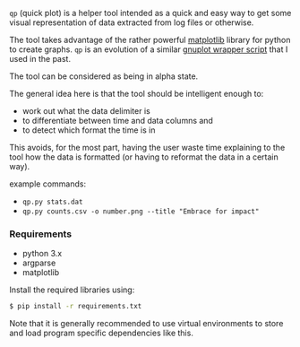 `qp` (quick plot) is a helper tool intended as a quick and easy way to get some visual
representation of data extracted from log files or otherwise.

The tool takes advantage of the rather powerful [matplotlib](https://matplotlib.org/) library for
python to create graphs. `qp` is an evolution of a similar
[gnuplot wrapper script](https://bitbucket.org/bakkeby/plot/src/master/) that I used in the past.

The tool can be considered as being in alpha state.

The general idea here is that the tool should be intelligent enough to:
   - work out what the data delimiter is
   - to differentiate between time and data columns and
   - to detect which format the time is in

This avoids, for the most part, having the user waste time explaining to the tool how the
data is formatted (or having to reformat the data in a certain way).

example commands:
   - ```qp.py stats.dat```
   - ```qp.py counts.csv -o number.png --title "Embrace for impact"```

### Requirements

   - python 3.x
   - argparse
   - matplotlib

Install the required libraries using:

```sh
$ pip install -r requirements.txt
```

Note that it is generally recommended to use virtual environments to store and load program specific
dependencies like this.
